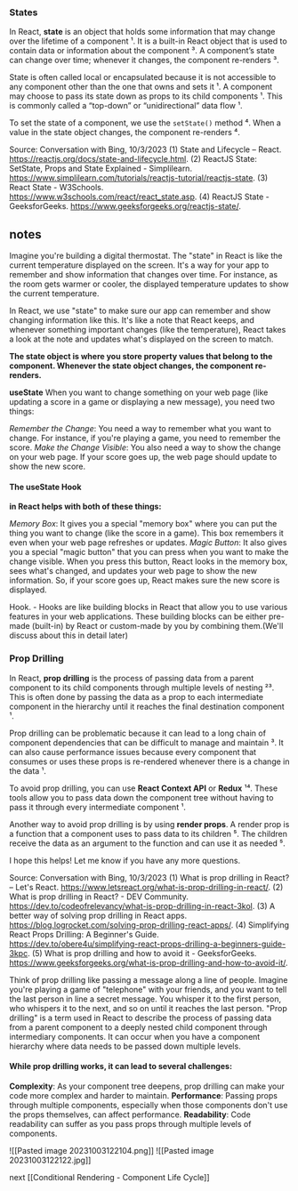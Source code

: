 ### States

In React, **state** is an object that holds some information that may change over the lifetime of a component ¹. It is a built-in React object that is used to contain data or information about the component ³. A component’s state can change over time; whenever it changes, the component re-renders ³. 

State is often called local or encapsulated because it is not accessible to any component other than the one that owns and sets it ¹. A component may choose to pass its state down as props to its child components ¹. This is commonly called a “top-down” or “unidirectional” data flow ¹.

To set the state of a component, we use the `setState()` method ⁴. When a value in the state object changes, the component re-renders ⁴. 

Source: Conversation with Bing, 10/3/2023
(1) State and Lifecycle – React. https://reactjs.org/docs/state-and-lifecycle.html.
(2) ReactJS State: SetState, Props and State Explained - Simplilearn. https://www.simplilearn.com/tutorials/reactjs-tutorial/reactjs-state.
(3) React State - W3Schools. https://www.w3schools.com/react/react_state.asp.
(4) ReactJS State - GeeksforGeeks. https://www.geeksforgeeks.org/reactjs-state/.

## notes

Imagine you're building a digital thermostat. The "state" in React is like the current temperature displayed on the screen. It's a way for your app to remember and show information that changes over time. For instance, as the room gets warmer or cooler, the displayed temperature updates to show the current temperature.

In React, we use "state" to make sure our app can remember and show changing information like this. It's like a note that React keeps, and whenever something important changes (like the temperature), React takes a look at the note and updates what's displayed on the screen to match.

**The state object is where you store property values that belong to the component. Whenever the state object changes, the component re-renders.**

**useState** When you want to change something on your web page (like updating a score in a game or displaying a new message), you need two things:

*Remember the Change*: You need a way to remember what you want to change. For instance, if you're playing a game, you need to remember the score. 
*Make the Change Visible*: You also need a way to show the change on your web page. If your score goes up, the web page should update to show the new score.

#### The useState Hook

**in React helps with both of these things:** 

*Memory Box*: It gives you a special "memory box" where you can put the thing you want to change (like the score in a game). This box remembers it even when your web page refreshes or updates.
*Magic Button*: It also gives you a special "magic button" that you can press when you want to make the change visible. When you press this button, React looks in the memory box, sees what's changed, and updates your web page to show the new information. So, if your score goes up, React makes sure the new score is displayed.

Hook. -
Hooks are like building blocks in React that allow you to use various features in your web applications. These building blocks can be either pre-made (built-in) by React or custom-made by you by combining them.(We'll discuss about this in detail later)

### Prop Drilling

In React, **prop drilling** is the process of passing data from a parent component to its child components through multiple levels of nesting ²³. This is often done by passing the data as a prop to each intermediate component in the hierarchy until it reaches the final destination component ¹. 

Prop drilling can be problematic because it can lead to a long chain of component dependencies that can be difficult to manage and maintain ³. It can also cause performance issues because every component that consumes or uses these props is re-rendered whenever there is a change in the data ¹.

To avoid prop drilling, you can use **React Context API** or **Redux** ¹⁴. These tools allow you to pass data down the component tree without having to pass it through every intermediate component ¹. 

Another way to avoid prop drilling is by using **render props**. A render prop is a function that a component uses to pass data to its children ⁵. The children receive the data as an argument to the function and can use it as needed ⁵.

I hope this helps! Let me know if you have any more questions.

Source: Conversation with Bing, 10/3/2023
(1) What is prop drilling in React? – Let's React. https://www.letsreact.org/what-is-prop-drilling-in-react/.
(2) What is prop drilling in React? - DEV Community. https://dev.to/codeofrelevancy/what-is-prop-drilling-in-react-3kol.
(3) A better way of solving prop drilling in React apps. https://blog.logrocket.com/solving-prop-drilling-react-apps/.
(4) Simplifying React Props Drilling: A Beginner's Guide. https://dev.to/obere4u/simplifying-react-props-drilling-a-beginners-guide-3kpc.
(5) What is prop drilling and how to avoid it - GeeksforGeeks. https://www.geeksforgeeks.org/what-is-prop-drilling-and-how-to-avoid-it/.


Think of prop drilling like passing a message along a line of people. Imagine you're playing a game of "telephone" with your friends, and you want to tell the last person in line a secret message. You whisper it to the first person, who whispers it to the next, and so on until it reaches the last person. "Prop drilling" is a term used in React to describe the process of passing data from a parent component to a deeply nested child component through intermediary components. It can occur when you have a component hierarchy where data needs to be passed down multiple levels.

#### While prop drilling works, it can lead to several challenges:

**Complexity**: As your component tree deepens, prop drilling can make your code more complex and harder to maintain. 
**Performance**: Passing props through multiple components, especially when those components don't use the props themselves, can affect performance. 
**Readability**: Code readability can suffer as you pass props through multiple levels of components.

![[Pasted image 20231003122104.png]]
![[Pasted image 20231003122122.jpg]]

next [[Conditional Rendering - Component Life Cycle]]
